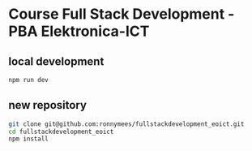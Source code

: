 # Course Full Stack Development - PBA Elektronica-ICT

## local development

```bash
npm run dev
```
## new repository

```bash
git clone git@github.com:ronnymees/fullstackdevelopment_eoict.git
cd fullstackdevelopment_eoict
npm install
```